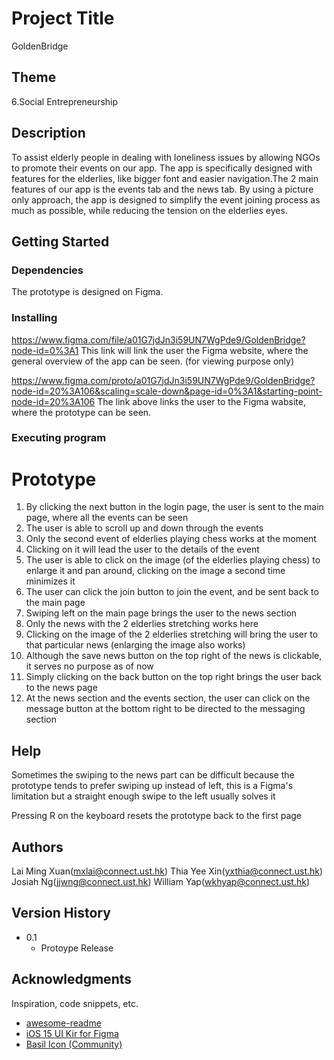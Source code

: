 # Project Title

GoldenBridge

## Theme

6.Social Entrepreneurship

## Description

To assist elderly people in dealing with loneliness issues by allowing NGOs to promote their events on our app. The app is specifically designed
with features for the elderlies, like bigger font and easier navigation.The 2 main features of our app is the events tab and the news tab.
By using a picture only approach, the app is designed to simplify the event joining process as much as possible, while reducing the tension on the
elderlies eyes.

## Getting Started

### Dependencies

The prototype is designed on Figma.

### Installing

https://www.figma.com/file/a01G7jdJn3i59UN7WgPde9/GoldenBridge?node-id=0%3A1
This link will link the user the Figma website, where the general overview of the app can be seen. (for viewing purpose only)

https://www.figma.com/proto/a01G7jdJn3i59UN7WgPde9/GoldenBridge?node-id=20%3A106&scaling=scale-down&page-id=0%3A1&starting-point-node-id=20%3A106
The link above links the user to the Figma wabsite, where the prototype can be seen.

### Executing program

# Prototype
1. By clicking the next button in the login page, the user is sent to the main page, where all the events can be seen
2. The user is able to scroll up and down through the events
3. Only the second event of elderlies playing chess works at the moment
4. Clicking on it will lead the user to the details of the event
5. The user is able to click on the image (of the elderlies playing chess) to enlarge it and pan around, clicking on the image a second time minimizes it
6. The user can click the join button to join the event, and be sent back to the main page
7. Swiping left on the main page brings the user to the news section
8. Only the news with the 2 elderlies stretching works here
9. Clicking on the image of the 2 elderlies stretching will bring the user to that particular news (enlarging the image also works)
10. Although the save news button on the top right of the news is clickable, it serves no purpose as of now
11. Simply clicking on the back button on the top right brings the user back to the news page
12. At the news section and the events section, the user can click on the message button at the bottom right to be directed to the messaging section

## Help

Sometimes the swiping to the news part can be difficult because the prototype tends to prefer swiping up instead of left, this is a Figma's limitation
but a straight enough swipe to the left usually solves it

Pressing R on the keyboard resets the prototype back to the first page

## Authors

Lai Ming Xuan(mxlai@connect.ust.hk)
Thia Yee Xin(yxthia@connect.ust.hk)
Josiah Ng(jjwng@connect.ust.hk)
William Yap(wkhyap@connect.ust.hk)

## Version History

* 0.1
    * Protoype Release

## Acknowledgments

Inspiration, code snippets, etc.
* [awesome-readme](https://github.com/matiassingers/awesome-readme)
* [iOS 15 UI Kir for Figma](https://www.figma.com/community/file/984106517828363349)
* [Basil Icon (Community)](https://www.figma.com/community/file/1088142339303599820)
